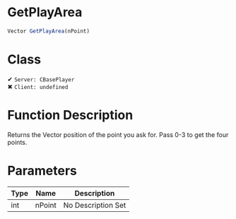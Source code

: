 # GetPlayArea
```js
Vector GetPlayArea(nPoint)
```
# Class
✔ `Server: CBasePlayer`  
✖ `Client: undefined`  

# Function Description
Returns the Vector position of the point you ask for. Pass 0-3 to get the four points.
# Parameters
Type|Name|Description
--|--|--
int|nPoint|No Description Set
